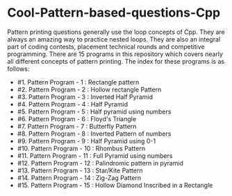# Cool-Pattern-based-questions-Cpp
Pattern printing questions generally use the loop concepts of Cpp. They are always an amazing way to practice nested loops. They are also an integral part of coding contests, placement technical rounds and competitive programming.
There are 15 programs in this repository which covers nearly all different concepts of pattern printing.
The index for these programs is as follows:
- #1. Pattern Program - 1 : Rectangle pattern
- #2. Pattern Program - 2 : Hollow rectangle Pattern
- #3. Pattern Program - 3 : Inverted Half Pyramid
- #4. Pattern Program - 4 : Half Pyramid
- #5. Pattern Program - 5 : Half pyramid using numbers
- #6. Pattern Program - 6 : Floyd's Triangle
- #7. Pattern Program - 7 : Butterfly Pattern
- #8. Pattern Program - 8 : Inverted Pattern of numbers
- #9. Pattern Program - 9 : Half Pyramid using 0-1
- #10. Pattern Program - 10 : Rhombus Pattern
- #11. Pattern Program - 11 : Full Pyramid using numbers
- #12. Pattern Program - 12 : Palindromic pattern in pyramid
- #13. Pattern Program - 13 : Star/Kite Pattern
- #14. Pattern Program - 14 : Zig-Zag Pattern
- #15. Pattern Program - 15 : Hollow Diamond Inscribed in a Rectangle
